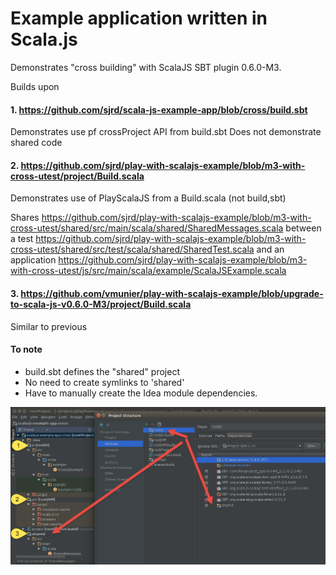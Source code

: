 # Example application written in Scala.js

Demonstrates "cross building" with ScalaJS SBT plugin 0.6.0-M3.

Builds upon

#### 1. https://github.com/sjrd/scala-js-example-app/blob/cross/build.sbt
Demonstrates use pf crossProject API from build.sbt
Does not demonstrate shared code

#### 2. https://github.com/sjrd/play-with-scalajs-example/blob/m3-with-cross-utest/project/Build.scala
Demonstrates use of PlayScalaJS from a Build.scala (not build,sbt)

Shares https://github.com/sjrd/play-with-scalajs-example/blob/m3-with-cross-utest/shared/src/main/scala/shared/SharedMessages.scala
between a test https://github.com/sjrd/play-with-scalajs-example/blob/m3-with-cross-utest/shared/src/test/scala/shared/SharedTest.scala and an application https://github.com/sjrd/play-with-scalajs-example/blob/m3-with-cross-utest/js/src/main/scala/example/ScalaJSExample.scala

#### 3. https://github.com/vmunier/play-with-scalajs-example/blob/upgrade-to-scala-js-v0.6.0-M3/project/Build.scala
Similar to previous

#### To note

* build.sbt defines the "shared" project
* No need to create symlinks to 'shared'
* Have to manually create the Idea module dependencies.


![Alt text](https://raw.githubusercontent.com/SemanticBeeng/scala-js-example-app-cross/master/img/scalajs-example.png "Project dependencies in IDEA")
